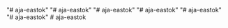 "# aja-eastok" 
"# aja-eastok" 
"# aja-eastok" 
"# aja-eastok" 
"# aja-eastok" 
"# aja-eastok" 
#   a j a - e a s t o k  
 